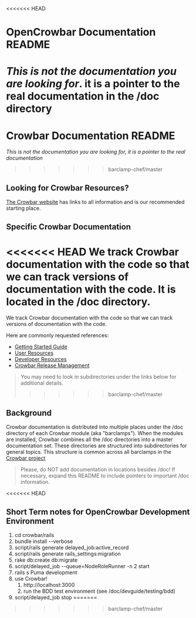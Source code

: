 <<<<<<< HEAD
# OpenCrowbar Documentation README

_This is not the documentation you are looking for_. it is a pointer to the real documentation in the /doc directory
=======
# Crowbar Documentation README

_This is not the documentation you are looking for, it is a pointer to the real documentation_
>>>>>>> barclamp-chef/master

## Looking for Crowbar Resources?

[The Crowbar website](http://crowbar.github.io) has links to all information and is our recommended starting place.

## Specific Crowbar Documentation 

<<<<<<< HEAD
We track Crowbar documentation with the code so that we can track versions of documentation with the code.  It is located in the /doc directory.
=======
We track Crowbar documentation with the code so that we can track versions of documentation with the code.

Here are commonly requested references:

* [Getting Started Guide](https://github.com/crowbar/barclamp-crowbar/tree/master/doc/gettingstarted.md)
* [User Resources](https://github.com/crowbar/barclamp-crowbar/tree/master/doc/userguide.md)
* [Developer Resources](https://github.com/crowbar/barclamp-crowbar/tree/master/doc/devguide.md)
* [Crowbar Release Management](https://github.com/crowbar/barclamp-crowbar/tree/master/doc/releases.md)

> You may need to look in subdirectories under the links below for additional details.
>>>>>>> barclamp-chef/master

## Background
Crowbar documentation is distributed into multiple places under the /doc directory of each Crowbar module (aka "barclamps").  When the modules are installed, Crowbar combines all the /doc directories into a master documentation set.  These directories are structured into subdirectories for general topics.  This structure is common across all barclamps in the [Crowbar project](https://github.com/crowbar/)

> Please, do NOT add documentation in locations besides /doc!  If necessary, expand this README to include pointers to important /doc information.

<<<<<<< HEAD
## Short Term notes for OpenCrowbar Development Environment

1. cd crowbar/rails
1. bundle install --verbose
1. script/rails generate delayed_job:active_record
1. script/rails generate rails_settings:migration
1. rake db:create db:migrate
1. script/delayed_job --queue=NodeRoleRunner -n 2 start
1. rails s Puma development
1. use Crowbar!
   1. http://localhost:3000
   1. run the BDD test environment (see /doc/devguide/testing/bdd)
1. script/delayed_job stop
=======
>>>>>>> barclamp-chef/master
